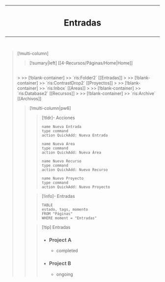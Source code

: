 
</br>

---
# <p align="center"> Entradas</p>

---

</br>


> [!multi-column]
>
> > [!sumary|left]  [[4-Recursos/Páginas/Home|Home]]
> </br>
>>
>>> [!blank-container]
>>> `ris:Folder2` [[Entradas]]
>>
>>> [!blank-container]
>>> `ris:ContrastDrop2` [[Proyectos]]
>>
>>> [!blank-container]
>>> `ris:Inbox` [[Áreas]]
>>
>>> [!blank-container]
>>> `ris:Database2` [[Recursos]]
>>
>>> [!blank-container]
>>> `ris:Archive` [[Archivos]]
>
> > [!multi-column|pw6]
> >
> > > [!tldr]- Acciones
>>> ```button
>>> name Nueva Entrada
>>>type command
>>> action QuickAdd: Nueva Entrada
>>> ```
>>>```button
>>> name Nueva Área
>>>type command
>>> action QuickAdd: Nueva Área
>>> ```
>>>```button
>>> name Nuevo Recurso
>>>type command
>>> action QuickAdd: Nuevo Recurso
>>> ```
>>>```button
>>> name Nuevo Proyecto
>>>type command
>>> action QuickAdd: Nuevo Proyecto
>>> ```
> >
> > > [!info]- Entradas
> > > ```dataview
>>>TABLE
>>>	estado, tags, momento
>>>FROM "Páginas"
>>>WHERE moment = "Entradas"
>>>```
> >
> > > [!tip] Entradas
> > > - ### Project A
> > > 	- completed
> > > - ### Project B
> > > 	- ongoing



